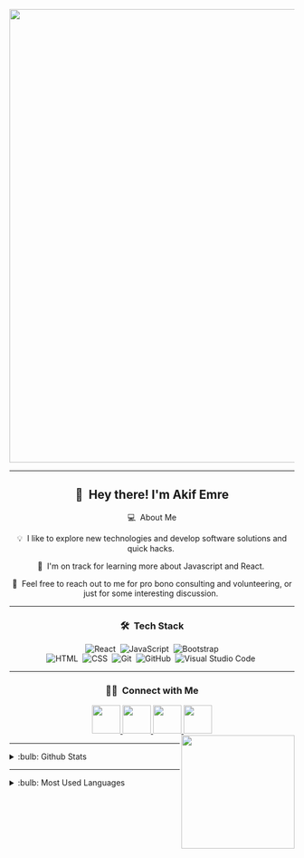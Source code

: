 <p align="center">
 <img width= "800" src="https://media3.giphy.com/media/TcdpZwYDPlWXC/giphy.gif?cid=790b761110dd7be7a1d4c8c51b9f64dac2056d48ffe1646b&rid=giphy.gif&ct=g"/>
</p>

<hr>

<div align="center"> 

## 👋 &nbsp;Hey there! I'm Akif Emre 
 
💻 &nbsp;About Me

💡  I like to explore new technologies and develop software solutions and quick hacks. 

🌱  I'm on track for learning more about Javascript and React. 
 
💬  Feel free to reach out to me for pro bono consulting and volunteering, or just for some interesting discussion. 
 
<hr>
 
### 🛠 &nbsp;Tech Stack

![React](https://img.shields.io/badge/-React-05122A?style=flat&logo=react)&nbsp;
![JavaScript](https://img.shields.io/badge/-JavaScript-05122A?style=flat&logo=javascript)&nbsp;
![Bootstrap](https://img.shields.io/badge/-Bootstrap-05122A?style=flat&logo=bootstrap&logoColor=563D7C)\
![HTML](https://img.shields.io/badge/-HTML-05122A?style=flat&logo=HTML5)&nbsp;
![CSS](https://img.shields.io/badge/-CSS-05122A?style=flat&logo=CSS3&logoColor=1572B6)&nbsp;
![Git](https://img.shields.io/badge/-Git-05122A?style=flat&logo=git)&nbsp;
![GitHub](https://img.shields.io/badge/-GitHub-05122A?style=flat&logo=github)&nbsp;
![Visual Studio Code](https://img.shields.io/badge/-Visual%20Studio%20Code-05122A?style=flat&logo=visual-studio-code&logoColor=007ACC)&nbsp;

<hr>

### 🤝🏻 &nbsp;Connect with Me
 
<a href="https://www.linkedin.com/in/akif-emre-şenol-069740258/">
 <img height="50" src="https://user-images.githubusercontent.com/46517096/166973395-19676cd8-f8ec-4abf-83ff-da8243505b82.png"/>
</a>
 
<a href="mailto:akifemresenol1@gmail.com">
 <img height="50" src="https://ih1.redbubble.net/image.4090516662.6550/st,small,507x507-pad,600x600,f8f8f8.jpg"/>
</a>


<a href="https://www.instagram.com/akifemresenol/">
 <img height="50" src="https://user-images.githubusercontent.com/46517096/166974368-9798f39f-1f46-499c-b14e-81f0a3f83a06.png"/>


  
<a href="https://twitter.com/akifemresenol">
 <img height="50" src="https://user-images.githubusercontent.com/46517096/166974271-91dfa250-d70b-4cb9-8707-f1bda1b708c3.png"/>
</a>

<br>
  
<img align= "right"  width= "200"  src= "https://media1.giphy.com/media/zhYSVCirREeIZtONCI/giphy.gif?cid=790b76110aede14eece9a80146e83c9e4d29b5a4bbf5cbb7&rid=giphy.gif&ct=s"/>

</div>
 
<hr>

<details>
<summary>:bulb: Github Stats  </summary>
<img src="https://github-readme-stats.vercel.app/api?username=akifemresenol1">
</details>
 
<hr>
 
<details>
<summary>:bulb: Most Used Languages </summary>
<img src="https://github-readme-stats.vercel.app/api/top-langs/?username=akifemresenol1&layout=compact">
</details>
 
